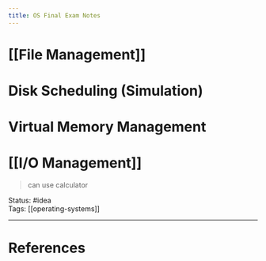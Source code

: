 ```yaml
---
title: OS Final Exam Notes
---
```

# [[File Management]]

# Disk Scheduling (Simulation)

# Virtual Memory Management

# [[I/O Management]]

> can use calculator

Status: #idea  
Tags:  [[operating-systems]]

---
# References